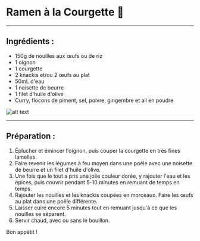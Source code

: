 # Ramen à la Courgette 🍜
***
## Ingrédients :
- 150g de nouilles aux œufs ou de riz
- 1 oignon
- 1 courgette
- 2 knackis et/ou 2 œufs au plat
- 50mL d'eau
- 1 noisette de beurre
- 1 filet d'huile d'olive
- Curry, flocons de piment, sel, poivre, gingembre et ail en poudre

![alt text]()

***

## Préparation :

1. Éplucher et émincer l'oignon, puis couper la courgette en très fines lamelles.
2. Faire revenir les légumes à feu moyen dans une poêle avec une noisette de beurre et un filet d'huile d'olive.
3. Une fois que le tout a pris une jolie couleur dorée, y rajouter l'eau et les épices, puis couvrir pendant 5-10 minutes en remuant de temps en temps.
4. Rajouter les nouilles et les knackis coupées en morceaux. Faire les œufs au plat dans une poêle différente.
5. Laisser cuire encore 5 minutes tout en remuant jusqu'à ce que les nouilles se séparent.
6. Servir chaud, avec ou sans le bouillon.

Bon appétit !
